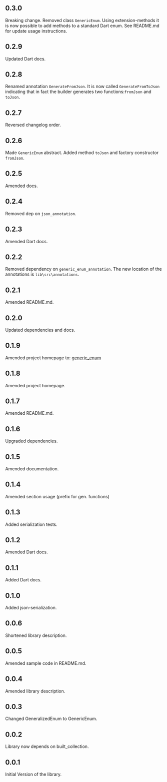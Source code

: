 ## 0.3.0

Breaking change. Removed class `GenericEnum`. Using extension-methods
it is now possible to add methods to a standard Dart enum.
See README.md for update usage instructions.

## 0.2.9

Updated Dart docs.

## 0.2.8

Renamed annotation `GenerateFromJson`. It is now called `GenerateFromToJson` indicating that in fact the
builder generates two functions:`fromJson` and `toJson`.

## 0.2.7

Reversed changelog order.

## 0.2.6

Made `GenericEnum` abstract. Added method `toJson` and factory constructor `fromJson`.

## 0.2.5

Amended docs.

## 0.2.4

Removed dep on `json_annotation`.

## 0.2.3

Amended Dart docs.

## 0.2.2

Removed dependency on `generic_enum_annotation`. The new location of the annotations is `lib\src\annotations`.

## 0.2.1

Amended README.md.

## 0.2.0

Updated dependencies and docs.

## 0.1.9

Amended project homepage to:
[generic_enum](https://github.com/simphotonics/generic_enum/tree/master/generic_enum)

## 0.1.8

Amended project homepage.

## 0.1.7

Amended README.md.

## 0.1.6

Upgraded dependencies.

## 0.1.5

Amended documentation.

## 0.1.4

Amended section usage (prefix for gen. functions)

## 0.1.3

Added serialization tests.

## 0.1.2

Amended Dart docs.

## 0.1.1

Added Dart docs.

## 0.1.0

Added json-serialization.

## 0.0.6

Shortened library description.

## 0.0.5

Amended sample code in README.md.

## 0.0.4

Amended library description.

## 0.0.3

Changed GeneralizedEnum to GenericEnum.

## 0.0.2

Library now depends on built_collection.

## 0.0.1

Initial Version of the library.
